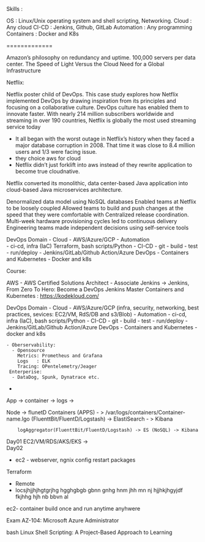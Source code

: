Skills : 

OS          :  Linux/Unix operating system and shell scripting, Networking.
Cloud       : Any cloud
CI-CD       : Jenkins, Github, GitLab
Automation  : Any programming 
Containers  : Docker and K8s 

=============

Amazon’s philosophy on redundancy and uptime. 
100,000 servers per data center.
The Speed of Light Versus the Cloud
Need for a Global Infrastructure


Netflix:

Netflix poster child of DevOps.
This case study explores how Netflix implemented DevOps by drawing inspiration from its principles and focusing on a collaborative culture.
DevOps culture has enabled them to innovate faster.
With nearly 214 million subscribers worldwide and streaming in over 190 countries, Netflix is globally the most used streaming service today

- It all began with the worst outage in Netflix’s history when they faced a major database corruption in 2008. That time it was close to 8.4 million users and 1/3 were facing issue.
- they choice aws for cloud
- Netflix didn’t just forklift into aws instead of they rewrite application to become true cloudnative.

Netflix converted its monolithic, data center-based Java application into cloud-based Java microservices architecture.

Denormalized data model using NoSQL databases
Enabled teams at Netflix to be loosely coupled
Allowed teams to build and push changes at the speed that they were comfortable with
Centralized release coordination.
Multi-week hardware provisioning cycles led to continuous delivery
Engineering teams made independent decisions using self-service tools


















DevOps Domain
    - Cloud
        - AWS/Azure/GCP
    - Automation  
        - ci-cd, infra (IaC) Terraform, bash scripts/Python
    - CI-CD
        - git - build - test - run/deploy
        - Jenkins/GitLab/Github Action/Azure DevOps 
    - Containers and Kubernetes
        - Docker and k8s


Course: 

AWS - AWS Certified Solutions Architect - Associate
Jenkins -> Jenkins, From Zero To Hero: Become a DevOps Jenkins Master
Containers and Kubernetes : https://kodekloud.com/



DevOps Domain
    - Cloud
        - AWS/Azure/GCP (infra, security, networking, best practices, sevices: EC2/VM, RdS/DB and s3/Blob)
    - Automation
        - ci-cd, infra (IaC), bash scripts/Python
    - CI-CD
        - git - build - test - run/deploy
        - Jenkins/GitLab/Github Action/Azure DevOps 
    - Containers and Kubernetes
        - docker and k8s

    - Oberservability: 
      - Opensource    
        Metrics: Prometheus and Grafana
        Logs   : ELK
        Tracing: OPentelemetry/Jeager
     Enterperise:
      - DataDog, Spunk, Dynatrace etc.   

- 

App -> container -> logs -> 

Node  -> flunetD
    Containers (APPS)
        - > /var/logs/containers/Container-name.lgo (FluenttBit/FluentD/Logstash) 
        -> ElastiSearch - > Kibana

        logAggregator(FluenttBit/FluentD/Logstash) -> ES (NoSQL) -> Kibana



Day01
  EC2/VM/RDS/AKS/EKS ->   
Day02 
- ec2 - webserver, ngnix config restart packages 


Terraform
 - Remote 
 - locsjhjjhjhgtgrjhg hgghgbgb gbnn gnhg hnm jhh mn nj hjjhkjhgyjdf fkjhhg hjh nb bbvn al

 ec2- container build once and run anytime anyhwere 












Exam AZ-104: Microsoft Azure Administrator



bash 
Linux Shell Scripting: A Project-Based Approach to Learning